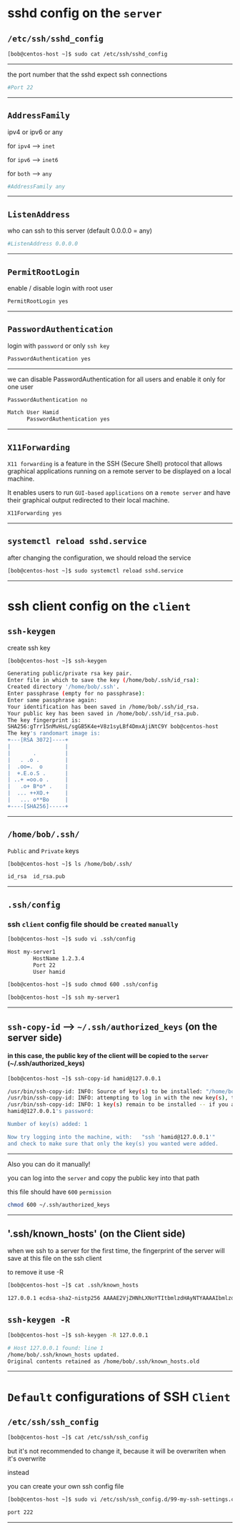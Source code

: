 
# sshd config on the `server`


## `/etc/ssh/sshd_config`


```bash
[bob@centos-host ~]$ sudo cat /etc/ssh/sshd_config 
```

________________________________________________________________________________________________


the port number that the sshd expect ssh connections

```bash
#Port 22
```

________________________________________________________________________________________________


## `AddressFamily`


ipv4 or ipv6 or any


for `ipv4`      -->      `inet`

for `ipv6`      -->      `inet6`

for `both`      -->      `any`


```bash
#AddressFamily any
```

________________________________________________________________________________________________


## `ListenAddress`


who can ssh to this server (default 0.0.0.0 = any)

```bash
#ListenAddress 0.0.0.0
```

________________________________________________________________________________________________


## `PermitRootLogin`


enable / disable login with root user

```bash
PermitRootLogin yes
```

________________________________________________________________________________________________


## `PasswordAuthentication`


login with `password` or only `ssh key`

```bash
PasswordAuthentication yes
```

________________________________________________________________________________________________


we can disable PasswordAuthentication for all users and enable it only for one user

```bash
PasswordAuthentication no

Match User Hamid
      PasswordAuthentication yes
```

________________________________________________________________________________________________


## `X11Forwarding`

`X11 forwarding` is a feature in the SSH (Secure Shell) protocol that allows graphical applications running on a remote server to be displayed on a local machine.

It enables users to run `GUI-based` `applications` on a `remote server` and have their graphical output redirected to their local machine.

```bash
X11Forwarding yes
```

________________________________________________________________________________________________


## `systemctl reload sshd.service`

after changing the configuration, we should reload the service

```bash
[bob@centos-host ~]$ sudo systemctl reload sshd.service
```

________________________________________________________________________________________________


# ssh client config on the `client`

## `ssh-keygen`

create ssh key

```bash
[bob@centos-host ~]$ ssh-keygen

Generating public/private rsa key pair.
Enter file in which to save the key (/home/bob/.ssh/id_rsa): 
Created directory '/home/bob/.ssh'.
Enter passphrase (empty for no passphrase): 
Enter same passphrase again: 
Your identification has been saved in /home/bob/.ssh/id_rsa.
Your public key has been saved in /home/bob/.ssh/id_rsa.pub.
The key fingerprint is:
SHA256:gTrr15nMvHsL/sgGB5K4e+V8z1syLBf4DmxAjiNtC9Y bob@centos-host
The key's randomart image is:
+---[RSA 3072]----+
|                 |
|       .         |
|   . .o .        |
|  .oo=.  o       |
|  +.E.o.S .      |
| ..+ =oo.o .     |
|   .o+ B*o* .    |
|  ... ++XO.+     |
|   ... o**Bo     |
+----[SHA256]-----+
```

________________________________________________________________________________________________



## `/home/bob/.ssh/`

`Public` and `Private` keys

```bash
[bob@centos-host ~]$ ls /home/bob/.ssh/

id_rsa  id_rsa.pub
```

________________________________________________________________________________________________


## `.ssh/config`

### ssh `client` config file should be `created` `manually`

```bash
[bob@centos-host ~]$ sudo vi .ssh/config

Host my-server1
        HostName 1.2.3.4
        Port 22
        User hamid
```



```bash
[bob@centos-host ~]$ sudo chmod 600 .ssh/config
```


```bash
[bob@centos-host ~]$ ssh my-server1
```

________________________________________________________________________________________________

## `ssh-copy-id` --> `~/.ssh/authorized_keys` (on the server side)


#### in this case, the public key of the client will be copied to the `server` (~/.ssh/authorized_keys)

```bash
[bob@centos-host ~]$ ssh-copy-id hamid@127.0.0.1

/usr/bin/ssh-copy-id: INFO: Source of key(s) to be installed: "/home/bob/.ssh/id_rsa.pub"
/usr/bin/ssh-copy-id: INFO: attempting to log in with the new key(s), to filter out any that are already installed
/usr/bin/ssh-copy-id: INFO: 1 key(s) remain to be installed -- if you are prompted now it is to install the new keys
hamid@127.0.0.1's password: 

Number of key(s) added: 1

Now try logging into the machine, with:   "ssh 'hamid@127.0.0.1'"
and check to make sure that only the key(s) you wanted were added.
```

________________________________________________________________________________________________



Also you can do it manually!

you can log into the `server` and copy the public key into that path

this file should have `600` `permission`

```bash
chmod 600 ~/.ssh/authorized_keys
```

________________________________________________________________________________________________


## '.ssh/known_hosts' (on the Client side)

when we ssh to a server for the first time, the fingerprint of the server will save at this file on the ssh client

to remove it use -R

```bash
[bob@centos-host ~]$ cat .ssh/known_hosts

127.0.0.1 ecdsa-sha2-nistp256 AAAAE2VjZHNhLXNoYTItbmlzdHAyNTYAAAAIbmlzdHAyNTYAAABBBFU81eko9npTtVm3ZEoCZrKAoL7WvcTb1L9BWOc5EdaX+lMoJGkQPMX7SRja7kOymQe4ZBJGqdSg75SzpJtble4=
```



## `ssh-keygen -R`

```bash
[bob@centos-host ~]$ ssh-keygen -R 127.0.0.1

# Host 127.0.0.1 found: line 1
/home/bob/.ssh/known_hosts updated.
Original contents retained as /home/bob/.ssh/known_hosts.old
```

________________________________________________________________________________________________

# `Default` configurations of SSH `Client`

## `/etc/ssh/ssh_config`


```bash
[bob@centos-host ~]$ cat /etc/ssh/ssh_config
```

but it's not recommended to change it, because it will be overwriten when it's overwrite

instead

you can create your own ssh config file


```bash
[bob@centos-host ~]$ sudo vi /etc/ssh/ssh_config.d/99-my-ssh-settings.conf

port 222 
```

________________________________________________________________________________________________
